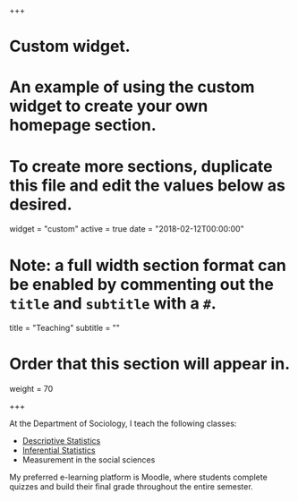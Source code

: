 +++
# Custom widget.
# An example of using the custom widget to create your own homepage section.
# To create more sections, duplicate this file and edit the values below as desired.
widget = "custom"
active = true
date = "2018-02-12T00:00:00"

# Note: a full width section format can be enabled by commenting out the `title` and `subtitle` with a `#`.
title = "Teaching"
subtitle = ""

# Order that this section will appear in.
weight = 70

+++

At the Department of Sociology, I teach the following classes:

- [Descriptive Statistics](http://193.231.1.6/course/view.php?id=123)
- [Inferential Statistics](http://193.231.1.6/course/view.php?id=5)
- Measurement in the social sciences

My preferred e-learning platform is Moodle, where students complete quizzes and build their final grade throughout the entire semester.
